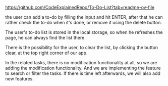 https://github.com/CodeExplainedRepo/To-Do-List?tab=readme-ov-file

the user can add a to-do by filling the input and hit ENTER, after that he can rather check the to-do when it's done, or remove it using the delete button.

The user's to-do list is stored in the local storage, so when he refreshes the page, he can always find the list there.

There is the possibility for the user, to clear the list, by clicking the button clear, at the top right corner of our app.


In the related tasks, there is no modification functionality at all, so we are adding the modification functionality. And we are implementing the feature to search or filter the tasks. If there is time left afterwards, we will also add new features.